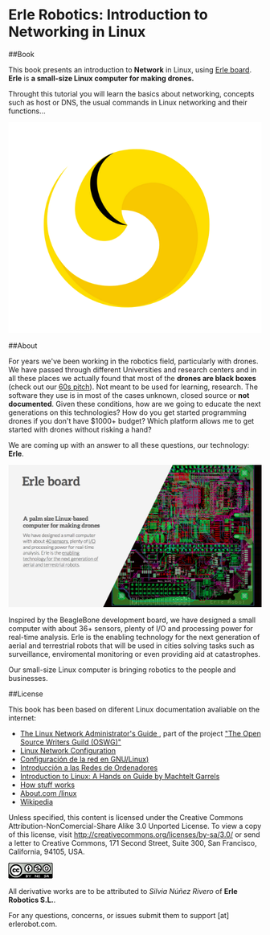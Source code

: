 
# Erle Robotics: Introduction to Networking in Linux


##Book

This book presents an introduction to **Network** in Linux, using [Erle board](http://erlerobot.com/). **Erle** is **a small-size Linux computer for making drones.**

Throught this tutorial you will learn the basics about networking, concepts such as host or DNS, the usual commands in Linux networking and their functions...



![erlelogo](erleimg/erlelogo2.png)


##About

For years we've been working in the robotics field, particularly with drones. We have passed through different Universities and research centers and in all these places we actually found that most of the **drones are black boxes** (check out our [60s pitch](https://www.youtube.com/watch?v=tKAqjyXaC18)). Not meant to be used for learning, research. The software they use is in most of the cases unknown, closed source or **not documented**. Given these conditions, how are we going to educate the next generations on this technologies? How do you get started programming drones if you don't have $1000+ budget? Which platform allows me to get started with drones without risking a hand?

We are coming up with an answer to all these questions, our technology: **Erle**.

![imgerle1](erleimg/board2.png)

Inspired by the BeagleBone development board, we have designed a small computer with about 36+ sensors, plenty of I/O and processing power for real-time analysis. Erle is the enabling technology for the next generation of aerial and terrestrial robots that will be used in cities solving tasks such as surveillance, enviromental monitoring or even providing aid at catastrophes.

Our small-size Linux computer is bringing robotics to the people and businesses.



##License

This book has been based on diferent Linux documentation avaliable on the internet:
-  [The Linux Network Administrator's Guide ](http://www.tldp.org/LDP/nag2/nag2.pdf), part of the project ["The Open Source Writers Guild (OSWG)"](http://www.oswg.org:8080/oswg)
- [Linux Network Configuration](http://www.yolinux.com/TUTORIALS/LinuxTutorialNetworking.html)
- [Configuración de la red en GNU/Linux)]( http://elara.site.ac.upc.edu/documentacion/LINUX%20-%20UD11%20-%20Configuracion%20de%20red%20en%20Linux.pdf)
- [Introducción a las Redes de Ordenadores](http://docencia.etsit.urjc.es/moodle/mod/folder/view.php?id=3043)
- [Introduction to Linux: A Hands on Guide by Machtelt Garrels](http://www.tldp.org/LDP/intro-linux/html/chap_10.html)
- [How stuff works](http://www.howstuffworks.com/index.htm)
- [About.com /linux](http://linux.about.com/)
- [Wikipedia](http://en.wikipedia.org/wiki/English_Wikipedia)


Unless specified, this content is licensed under the Creative Commons Attribution-NonComercial-Share Alike 3.0 Unported License. To view a copy of this license, visit http://creativecommons.org/licenses/by-sa/3.0/ or send a letter to Creative Commons, 171 Second Street, Suite 300, San Francisco, California, 94105, USA.

![license](erleimg/88x31.png)


All derivative works are to be attributed to *Silvia Núñez Rivero* of **Erle Robotics S.L.**.

For any questions, concerns, or issues submit them to support [at] erlerobot.com.

